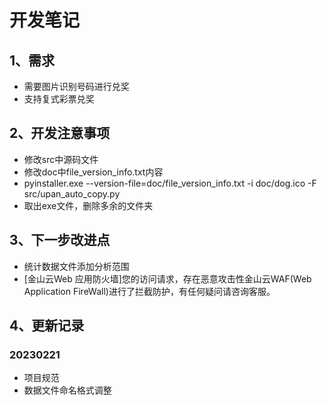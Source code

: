 # 开发笔记

## 1、需求
- 需要图片识别号码进行兑奖
- 支持复式彩票兑奖

## 2、开发注意事项
- 修改src中源码文件
- 修改doc中file_version_info.txt内容
- pyinstaller.exe --version-file=doc/file_version_info.txt -i doc/dog.ico -F src/upan_auto_copy.py
- 取出exe文件，删除多余的文件夹

## 3、下一步改进点
- 统计数据文件添加分析范围
- [金山云Web 应用防火墙]您的访问请求，存在恶意攻击性金山云WAF(Web Application FireWall)进行了拦截防护，有任何疑问请咨询客服。

## 4、更新记录

### 20230221
- 项目规范
- 数据文件命名格式调整




